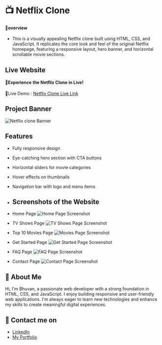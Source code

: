 
# 📺 Netflix Clone

#### 🔰overview
- This is a visually appealing Netflix clone built using HTML, CSS, and JavaScript. It replicates the core look and feel of the original Netflix homepage, featuring a responsive layout, hero banner, and horizontal scrollable movie sections.
## Live Website
#### 🚀Experience the Netflix Clone in Live!
🔗Live Demo :
[Netflix Clone Live Link](https://bhuvan-anupoju.github.io/Netflix-Clone/)
## Project Banner
![Netflix clone Banner](https://github.com/user-attachments/assets/5eac04bb-9b65-4462-a428-1e8a2c289192)

## Features

- Fully responsive design

- Eye-catching hero section with CTA buttons

- Horizontal sliders for movie categories

- Hover effects on thumbnails

- Navigation bar with logo and menu items
- ## Screenshots of the Website
- Home Page
![Home Page Screenshot](https://github.com/user-attachments/assets/2503470f-61c8-439a-9ba1-8c2c1ee4e85c)

- TV Shows Page
![TV Shows Page Screenshot](https://github.com/user-attachments/assets/40bc6c85-c0d6-4f46-b638-3a49ea44e136)

- Top 10 Movies Page
![Movies Page Screenshot](https://github.com/user-attachments/assets/4eb48e6d-c296-44f9-8276-89745425182a)

- Get Started Page 
![Get Started Page Screenshot](https://github.com/user-attachments/assets/ba449606-91c9-4230-a4bf-c10c380e46a4)

- FAQ Page
![FAQ Page Screenshot](https://github.com/user-attachments/assets/7a2405c4-34e2-4e97-ad46-162b367456c5)

- Contact  Page
![Contact Page Screenshot](https://github.com/user-attachments/assets/c8d2fc64-7585-4162-ae8d-033731a556fe)

## 👦 About Me
Hi, I'm Bhuvan, a passionate web developer with a strong foundation in HTML, CSS, and JavaScript. I enjoy building responsive and user-friendly web applications. I'm always eager to learn new technologies and enhance my skills to create meaningful digital experiences.

## 🔗 Contact me on
- [LinkedIn](https://www.linkedin.com/in/bhuvan-anupoju/)
- [My Portfolio](https://bhuvan-anupoju.github.io/Bhuvan.dev/)
